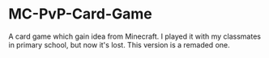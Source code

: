 # MC-PvP-Card-Game
A card game which gain idea from Minecraft. I played it with my classmates in primary school, but now it's lost. This version is a remaded one.
